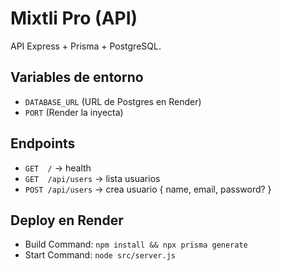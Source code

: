 # Mixtli Pro (API)

API Express + Prisma + PostgreSQL.

## Variables de entorno

- `DATABASE_URL`  (URL de Postgres en Render)
- `PORT`          (Render la inyecta)

## Endpoints
- `GET  /`                 -> health
- `GET  /api/users`        -> lista usuarios
- `POST /api/users`        -> crea usuario { name, email, password? }

## Deploy en Render
- Build Command: `npm install && npx prisma generate`
- Start Command: `node src/server.js`
